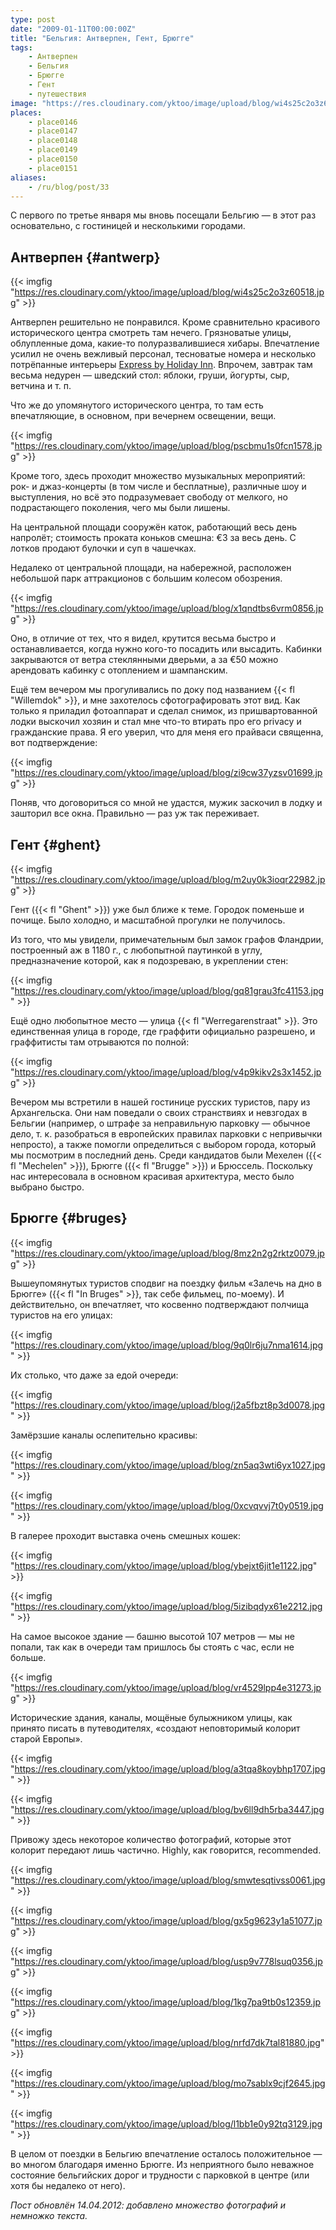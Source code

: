 ```yaml
---
type: post
date: "2009-01-11T00:00:00Z"
title: "Бельгия: Антверпен, Гент, Брюгге"
tags:
    - Антверпен
    - Бельгия
    - Брюгге
    - Гент
    - путешествия
image: "https://res.cloudinary.com/yktoo/image/upload/blog/wi4s25c2o3z60518.jpg"
places:
    - place0146
    - place0147
    - place0148
    - place0149
    - place0150
    - place0151
aliases:
    - /ru/blog/post/33
---
```


С первого по третье января мы вновь посещали Бельгию — в этот раз основательно, с гостиницей и несколькими городами.

## Антверпен {#antwerp}

{{< imgfig "https://res.cloudinary.com/yktoo/image/upload/blog/wi4s25c2o3z60518.jpg" >}}

<!--more-->

Антверпен решительно не понравился. Кроме сравнительно красивого исторического центра смотреть там нечего. Грязноватые улицы, облупленные дома, какие-то полуразвалившиеся хибары. Впечатление усилил не очень вежливый персонал, тесноватые номера и несколько потрёпанные интерьеры [Express by Holiday Inn](http://www.ichotelsgroup.com/h/d/ex/1/en/hotel/anrhe). Впрочем, завтрак там весьма недурен — шведский стол: яблоки, груши, йогурты, сыр, ветчина и т.&nbsp;п.

Что же до упомянутого исторического центра, то там есть впечатляющие, в основном, при вечернем освещении, вещи.

{{< imgfig "https://res.cloudinary.com/yktoo/image/upload/blog/pscbmu1s0fcn1578.jpg" >}}

Кроме того, здесь проходит множество музыкальных мероприятий: рок- и джаз-концерты (в том числе и бесплатные), различные шоу и выступления, но всё это подразумевает свободу от мелкого, но подрастающего поколения, чего мы были лишены.

На центральной площади сооружён каток, работающий весь день напролёт; стоимость проката коньков смешна: €3 за весь день. С лотков продают булочки и суп в чашечках.

Недалеко от центральной площади, на набережной, расположен небольшой парк аттракционов с большим колесом обозрения.

{{< imgfig "https://res.cloudinary.com/yktoo/image/upload/blog/x1qndtbs6vrm0856.jpg" >}}

Оно, в отличие от тех, что я видел, крутится весьма быстро и останавливается, когда нужно кого-то посадить или высадить. Кабинки закрываются от ветра стеклянными дверьми, а за €50 можно арендовать кабинку с отоплением и шампанским.

Ещё тем вечером мы прогуливались по доку под названием {{< fl "Willemdok" >}}, и мне захотелось сфотографировать этот вид. Как только я приладил фотоаппарат и сделал снимок, из пришвартованной лодки выскочил хозяин и стал мне что-то втирать про его privacy и гражданские права. Я его уверил, что для меня его прайваси священна, вот подтверждение:

{{< imgfig "https://res.cloudinary.com/yktoo/image/upload/blog/zi9cw37yzsv01699.jpg" >}}

Поняв, что договориться со мной не удастся, мужик заскочил в лодку и зашторил все окна. Правильно — раз уж так переживает.

## Гент {#ghent}

{{< imgfig "https://res.cloudinary.com/yktoo/image/upload/blog/m2uy0k3ioqr22982.jpg" >}}

Гент ({{< fl "Ghent" >}}) уже был ближе к теме. Городок поменьше и почище. Было холодно, и масштабной прогулки не получилось.

Из того, что мы увидели, примечательным был замок графов Фландрии, построенный аж в 1180 г., с любопытной паутинкой в углу, предназначение которой, как я подозреваю, в укреплении стен:

{{< imgfig "https://res.cloudinary.com/yktoo/image/upload/blog/gq81grau3fc41153.jpg" >}}

Ещё одно любопытное место — улица {{< fl "Werregarenstraat" >}}. Это единственная улица в городе, где граффити официально разрешено, и граффитисты там отрываются по полной:

{{< imgfig "https://res.cloudinary.com/yktoo/image/upload/blog/v4p9kikv2s3x1452.jpg" >}}

Вечером мы встретили в нашей гостинице русских туристов, пару из Архангельска. Они нам поведали о своих странствиях и невзгодах в Бельгии (например, о штрафе за неправильную парковку — обычное дело, т.&nbsp;к. разобраться в европейских правилах парковки с непривычки непросто), а также помогли определиться с выбором города, который мы посмотрим в последний день. Среди кандидатов были Мехелен ({{< fl "Mechelen" >}}), Брюгге ({{< fl "Brugge" >}}) и Брюссель. Поскольку нас интересовала в основном красивая архитектура, место было выбрано быстро.

## Брюгге {#bruges}

{{< imgfig "https://res.cloudinary.com/yktoo/image/upload/blog/8mz2n2g2rktz0079.jpg" >}}

Вышеупомянутых туристов сподвиг на поездку фильм «Залечь на дно в Брюгге» ({{< fl "In Bruges" >}}, так себе фильмец, по-моему). И действительно, он впечатляет, что косвенно подтверждают полчища туристов на его улицах:

{{< imgfig "https://res.cloudinary.com/yktoo/image/upload/blog/9q0lr6ju7nma1614.jpg" >}}

Их столько, что даже за едой очереди:

{{< imgfig "https://res.cloudinary.com/yktoo/image/upload/blog/j2a5fbzt8p3d0078.jpg" >}}

Замёрзшие каналы ослепительно красивы:

{{< imgfig "https://res.cloudinary.com/yktoo/image/upload/blog/zn5aq3wti6yx1027.jpg" >}}

{{< imgfig "https://res.cloudinary.com/yktoo/image/upload/blog/0xcvqvvj7t0y0519.jpg" >}}

В галерее проходит выставка очень смешных кошек:

{{< imgfig "https://res.cloudinary.com/yktoo/image/upload/blog/ybejxt6jit1e1122.jpg" >}}

{{< imgfig "https://res.cloudinary.com/yktoo/image/upload/blog/5izibqdyx61e2212.jpg" >}}

На самое высокое здание — башню высотой 107 метров — мы не попали, так как в очереди там пришлось бы стоять с час, если не больше.

{{< imgfig "https://res.cloudinary.com/yktoo/image/upload/blog/vr4529lpp4e31273.jpg" >}}

Исторические здания, каналы, мощёные булыжником улицы, как принято писать в путеводителях, «создают неповторимый колорит старой Европы».

{{< imgfig "https://res.cloudinary.com/yktoo/image/upload/blog/a3tqa8koybhp1707.jpg" >}}

{{< imgfig "https://res.cloudinary.com/yktoo/image/upload/blog/bv6ll9dh5rba3447.jpg" >}}

Привожу здесь некоторое количество фотографий, которые этот колорит передают лишь частично. Highly, как говорится, recommended.

{{< imgfig "https://res.cloudinary.com/yktoo/image/upload/blog/smwtesqtivss0061.jpg" >}}

{{< imgfig "https://res.cloudinary.com/yktoo/image/upload/blog/gx5g9623y1a51077.jpg" >}}

{{< imgfig "https://res.cloudinary.com/yktoo/image/upload/blog/usp9v778lsuq0356.jpg" >}}

{{< imgfig "https://res.cloudinary.com/yktoo/image/upload/blog/1kg7pa9tb0s12359.jpg" >}}

{{< imgfig "https://res.cloudinary.com/yktoo/image/upload/blog/nrfd7dk7tal81880.jpg" >}}

{{< imgfig "https://res.cloudinary.com/yktoo/image/upload/blog/mo7sablx9cjf2645.jpg" >}}

{{< imgfig "https://res.cloudinary.com/yktoo/image/upload/blog/l1bb1e0y92tq3129.jpg" >}}

В целом от поездки в Бельгию впечатление осталось положительное — во многом благодаря именно Брюгге. Из неприятного было неважное состояние бельгийских дорог и трудности с парковкой в центре (или хотя бы недалеко от него).

*Пост обновлён 14.04.2012: добавлено множество фотографий и немножко текста.*
